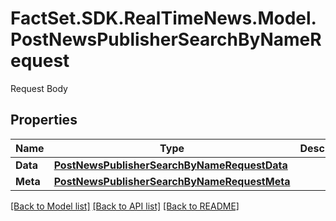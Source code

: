 # FactSet.SDK.RealTimeNews.Model.PostNewsPublisherSearchByNameRequest
Request Body

## Properties

Name | Type | Description | Notes
------------ | ------------- | ------------- | -------------
**Data** | [**PostNewsPublisherSearchByNameRequestData**](PostNewsPublisherSearchByNameRequestData.md) |  | 
**Meta** | [**PostNewsPublisherSearchByNameRequestMeta**](PostNewsPublisherSearchByNameRequestMeta.md) |  | [optional] 

[[Back to Model list]](../README.md#documentation-for-models) [[Back to API list]](../README.md#documentation-for-api-endpoints) [[Back to README]](../README.md)

